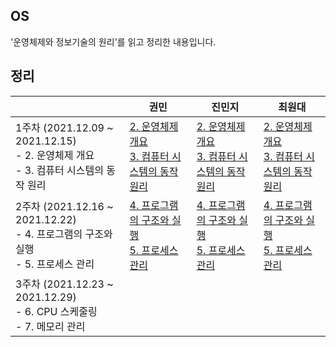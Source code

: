 ## OS

'운영체제와 정보기술의 원리'를 읽고 정리한 내용입니다.





## 정리

|                                                              | 권민                                                         | 진민지 | 최원대                                                       |
| ------------------------------------------------------------ | ------------------------------------------------------------ | ------ | ------------------------------------------------------------ |
| 1주차 (2021.12.09 ~ 2021.12.15)<br />- 2. 운영체제 개요<br />- 3. 컴퓨터 시스템의 동작 원리 | [2. 운영체제 개요](https://minkwon4.tistory.com/293)<br />[3. 컴퓨터 시스템의 동작 원리](https://minkwon4.tistory.com/294) | [2. 운영체제 개요](https://cieloinvernale.tistory.com/11)<br />[3. 컴퓨터 시스템의 동작 원리](https://cieloinvernale.tistory.com/12) | [2. 운영체제 개요](https://one10004.tistory.com/123)<br />[3. 컴퓨터 시스템의 동작 원리](https://one10004.tistory.com/125) | 
| 2주차 (2021.12.16 ~ 2021.12.22)<br />- 4. 프로그램의 구조와 실행<br />- 5. 프로세스 관리 | [4. 프로그램의 구조와 실행](https://minkwon4.tistory.com/296)<br />[5. 프로세스 관리](https://minkwon4.tistory.com/297) | [4. 프로그램의 구조와 실행](https://cieloinvernale.tistory.com/17)<br />[5. 프로세스 관리](https://cieloinvernale.tistory.com/18) | [4. 프로그램의 구조와 실행](https://one10004.tistory.com/131)<br />[5. 프로세스 관리](https://one10004.tistory.com/132) |
| 3주차 (2021.12.23 ~ 2021.12.29)<br />- 6. CPU 스케줄링 <br />- 7. 메모리 관리 | | | |                                                          

